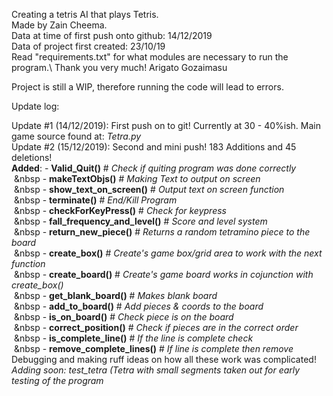 Creating a tetris AI that plays Tetris.\
Made by Zain Cheema.\
Data at time of first push onto github: 14/12/2019\
Data of project first created: 23/10/19\
Read "requirements.txt" for what modules are necessary to run the program.\ 
Thank you very much! Arigato Gozaimasu

Project is still a WIP, therefore running the code will lead to errors.

Update log:

Update #1 (14/12/2019): First push on to git! Currently at 30 - 40%ish. Main game source found at: *Tetra.py*\
Update #2 (15/12/2019): Second and mini push! 183 Additions and 45 deletions!\
**Added**: - **Valid_Quit()** # *Check if quiting program was done correctly*\
&nbsp;&nbsp - **makeTextObjs()** # *Making Text to output on screen*\
&nbsp;&nbsp - **show_text_on_screen()** # *Output text on screen function*\
&nbsp;&nbsp - **terminate()** # *End/Kill Program*\
&nbsp;&nbsp - **checkForKeyPress()** # *Check for keypress*\
&nbsp;&nbsp - **fall_frequency_and_level()** # *Score and level system*\
&nbsp;&nbsp - **return_new_piece()** # *Returns a random tetramino piece to the board*\
&nbsp;&nbsp - **create_box()** # *Create's game box/grid area to work with the next function*\
&nbsp;&nbsp - **create_board()** # *Create's game board works in cojunction with create_box()*\
&nbsp;&nbsp - **get_blank_board()** # *Makes blank board*\
&nbsp;&nbsp - **add_to_board()** # *Add pieces & coords to the board*\
&nbsp;&nbsp - **is_on_board()** # *Check piece is on the board*\
&nbsp;&nbsp - **correct_position()** # *Check if pieces are in the correct order*\
&nbsp;&nbsp - **is_complete_line()** # *If the line is complete check*\
&nbsp;&nbsp - **remove_complete_lines()** # *If line is complete then remove*\
Debugging and making ruff ideas on how all these work was complicated!\
*Adding soon: test_tetra (Tetra with small segments taken out for early testing of the program*
